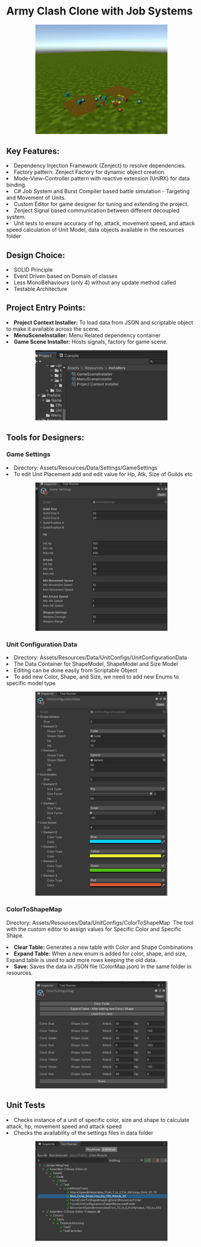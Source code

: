 # Army Clash Clone with Job Systems

<p align="center">
  <img src="Screenshots/Gameplay.gif" width="350" alt="Game Screenshot">
</p>

## Key Features:<br>
<ls>
<li> Dependency Injection Framework (Zenject) to resolve dependencies.<br>
<li> Factory pattern: Zenject Factory for dynamic object creation. <br>
<li> Mode-View-Controller pattern with reactive extension (UniRX) for data binding.  <br>
<li> C# Job System and Burst Compiler based battle simulation - Targeting and Movement of Units. <br>
<li> Custom Editor for game designer for tuning and extending the project. <br>
<li> Zenject Signal based communication between different decoupled system. <br>
<li> Unit tests to ensure accuracy of hp, attack, movement speed, and attack speed calculation of Unit Model, data objects available in the resources folder <br>
</ls>

## Design Choice:

<li> SOLID Principle
<li> Event Driven based on Domain of classes
<li> Less MonoBehaviours (only 4) without any update method called
<li> Testable Architecture

## Project Entry Points:

<li> <b>Project Context Installer:</b> To load data from JSON and scriptable object to make it available across the scene.
<li> <b>MenuSceneInstaller:</b> Menu Related dependency container
<li> <b>Game Scene Installer:</b> Hosts signals, factory for game scene.
<br>
<p align="center">
  <img src="Screenshots/Picture1.png" width="350" alt="Entry Point">
</p>

## Tools for Designers:
### Game Settings

<li> Directory: Assets/Resources/Data/Settings/GameSettings
<li> To edit Unit Placement add and edit value for Hp, Atk, Size of Guilds etc
<br>
<p align="center">
  <img src="Screenshots/Picture2.png" width="350" alt="Game Settings">
</p>
  
### Unit Configuration Data
<li> Directory: Assets/Resources/Data/UnitConfigs/UnitConfigurationData
<li> The Data Container for ShapeModel, ShapeModel and Size Model
<li> Editing can be done easily from Scriptable Object
<li> To add new Color, Shape, and Size, we need to add new Enums to specific model type
<br>
<p align="center">
  <img src="Screenshots/Picture3.png" width="350" alt="Unit Configuration Data">
</p>
  
### ColorToShapeMap
Directory: Assets/Resources/Data/UnitConfigs/ColorToShapeMap 
The tool with the custom editor to assign values for Specific Color and Specific Shape.
<li> <b>Clear Table:</b> Generates a new table with Color and Shape Combinations
<li> <b>Expand Table:</b> When a new enum is added for color, shape, and size, Expand table is used to add more rows keeping the old data.
<li> <b>Save:</b> Saves the data in JSON file (ColorMap.json) in the same folder in resources. 
<br>
<p align="center">
  <img src="Screenshots/Picture4.png" width="350" alt="Color To Shape Map">
</p>
  
## Unit Tests

<li> Checks instance of a unit of specific color, size and shape to calculate attack, hp, movement speed and attack speed
<li> Checks the availability of the settings files in data folder
<p align="center">
  <img src="Screenshots/Picture5.png" width="350" alt="Unit Tests">
</p>

